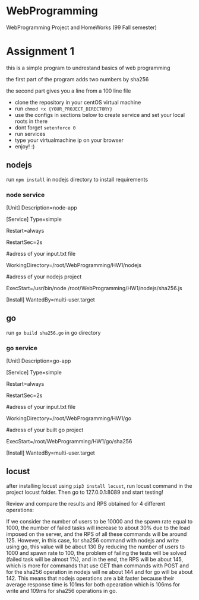 # WebProgramming
WebProgramming Project and HomeWorks (99 Fall semester)

# Assignment 1
  this is a simple program to undrestand basics of web programming
  
  the first part of the program adds two numbers by sha256
  
  the second part gives you a line from a 100 line file
  
  - clone the repository in your centOS virtual machine
  - run ```chmod +x {YOUR_PROJECT_DIRECTORY}```
  - use the configs in sections below to create service and set your local roots in there
  - dont forget ```setenforce 0```
  - run services
  - type your virtualmachine ip on your browser
  - enjoy! :)

## nodejs 
run ```npm install``` in nodejs directory to install requirements
### node service
[Unit]
Description=node-app

[Service]
Type=simple

Restart=always

RestartSec=2s

#adress of your input.txt file

WorkingDirectory=/root/WebProgramming/HW1/nodejs

#adress of your nodejs project

ExecStart=/usr/bin/node /root/WebProgramming/HW1/nodejs/sha256.js

[Install]
WantedBy=multi-user.target


## go
run ```go build sha256.go``` in go directory
### go service
[Unit]
Description=go-app

[Service]
Type=simple

Restart=always

RestartSec=2s

#adress of your input.txt file

WorkingDirectory=/root/WebProgramming/HW1/go

#adress of your built go project

ExecStart=/root/WebProgramming/HW1/go/sha256

[Install]
WantedBy=multi-user.target


## locust
after installing locust using ```pip3 install locust```, run locust command in the project locust folder. Then go to 127.0.0.1:8089 and start testing!

Review and compare the results and RPS obtained for 4 different operations:

If we consider the number of users to be 10000 and the spawn rate equal to 1000, the number of failed tasks will increase to about 30% due to the load imposed on the server, and the RPS of all these commands will be around 125. However, in this case, for sha256 command with nodejs and write using go, this value will be about 130
By reducing the number of users to 1000 and spawn rate to 100, the problem of failing the tests will be solved (failed task will be almost 1%), and in the end, the RPS will be about 145, which is more for commands that use GET than commands with POST and for the sha256 operation in nodejs will ne about 144 and for go will be about 142. 
This means that nodejs operations are a bit faster because their average response time is 101ms for both opearation which is 106ms for write and 109ms for sha256 operations in go. 
